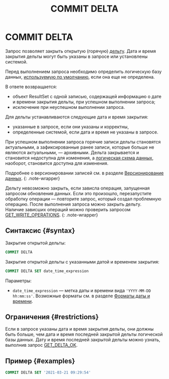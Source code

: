﻿---
layout: default
title: COMMIT DELTA
nav_order: 11
parent: Запросы SQL+
grand_parent: Справочная информация
has_children: false
has_toc: false
---

# COMMIT DELTA

Запрос позволяет закрыть открытую (горячую) [дельту](../../../overview/main_concepts/delta/delta.md). 
Дата и время закрытия дельты могут быть указаны в запросе или установлены системой.

Перед выполнением запроса необходимо определить логическую базу данных, 
[используемую по умолчанию](../../../working_with_system/other_features/default_db_set-up/default_db_set-up.md), 
если она еще не определена.

В ответе возвращается:
* объект ResultSet c одной записью, содержащей информацию о дате и времени закрытия дельты, 
  при успешном выполнении запроса;
* исключение при неуспешном выполнении запроса.

Для дельты устанавливаются следующие дата и время закрытия:
* указанные в запросе, если они указаны и корректны,
* определенные системой, если дата и время не указаны в запросе.

При успешном выполнении запроса горячие записи дельты становятся актуальными, 
а зафиксированные ранее записи, которые больше не являются актуальными, — архивными. 
Дельта закрывается и становится недоступна для изменения, а [логическая схема данных](../../../overview/main_concepts/logical_schema/logical_schema.md), 
наоборот, становится доступна для изменения. 

Подробнее о версионировании записей см. в разделе [Версионирование данных](../../../working_with_system/data_upload/data_versioning/data_versioning.md).
{: .note-wrapper}

Дельту невозможно закрыть, если зависла операция, запущенная запросом обновления данных. Если это произошло,
перезапустите обработку операции — повторите запрос, который создал проблемную операцию. После выполнения запроса
можно закрыть дельту.
<br>Наличие зависших операций можно проверить запросом [GET_WRITE_OPERATIONS](../GET_WRITE_OPERATIONS/GET_WRITE_OPERATIONS.md).
{: .note-wrapper}

## Синтаксис {#syntax}

Закрытие открытой дельты:
```sql
COMMIT DELTA
```

Закрытие открытой дельты с указанными датой и временем закрытия:
```sql
COMMIT DELTA SET date_time_expression
```

Параметры:
*   `date_time_expression` — метка даты и времени вида `'YYYY-MM-DD hh:mm:ss'`. Возможные форматы см. в разделе
    [Форматы даты и времени](../../timestamp_formats/timestamp_formats.md).

## Ограничения {#restrictions}

Если в запросе указаны дата и время закрытия дельты, они должны быть больше, чем дата и время последней 
закрытой дельты логической базы данных. Дату и время последней закрытой дельты можно узнать, выполнив запрос 
[GET_DELTA_OK](../GET_DELTA_OK/GET_DELTA_OK.md).

## Пример {#examples}

```sql
COMMIT DELTA SET '2021-03-21 09:29:54'
```